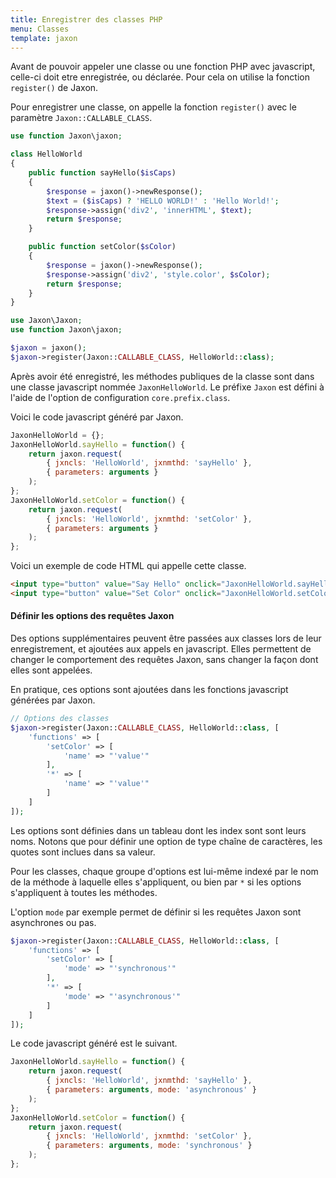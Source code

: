 ```yaml
---
title: Enregistrer des classes PHP
menu: Classes
template: jaxon
---
```


Avant de pouvoir appeler une classe ou une fonction PHP avec javascript, celle-ci doit etre enregistrée, ou déclarée.
Pour cela on utilise la fonction `register()` de Jaxon.

Pour enregistrer une classe, on appelle la fonction `register()` avec le paramètre `Jaxon::CALLABLE_CLASS`.

```php
use function Jaxon\jaxon;

class HelloWorld
{
    public function sayHello($isCaps)
    {
        $response = jaxon()->newResponse();
        $text = ($isCaps) ? 'HELLO WORLD!' : 'Hello World!';
        $response->assign('div2', 'innerHTML', $text);
        return $response;
    }

    public function setColor($sColor)
    {
        $response = jaxon()->newResponse();
        $response->assign('div2', 'style.color', $sColor);
        return $response;
    }
}
```

```php
use Jaxon\Jaxon;
use function Jaxon\jaxon;

$jaxon = jaxon();
$jaxon->register(Jaxon::CALLABLE_CLASS, HelloWorld::class);
```

Après avoir été enregistré, les méthodes publiques de la classe sont dans une classe javascript nommée `JaxonHelloWorld`.
Le préfixe `Jaxon` est défini à l'aide de l'option de configuration `core.prefix.class`.

Voici le code javascript généré par Jaxon.

```javascript
JaxonHelloWorld = {};
JaxonHelloWorld.sayHello = function() {
    return jaxon.request(
        { jxncls: 'HelloWorld', jxnmthd: 'sayHello' },
        { parameters: arguments }
    );
};
JaxonHelloWorld.setColor = function() {
    return jaxon.request(
        { jxncls: 'HelloWorld', jxnmthd: 'setColor' },
        { parameters: arguments }
    );
};
```

Voici un exemple de code HTML qui appelle cette classe.

```html
<input type="button" value="Say Hello" onclick="JaxonHelloWorld.sayHello(0)" />
<input type="button" value="Set Color" onclick="JaxonHelloWorld.setColor('red')" />
```

#### Définir les options des requêtes Jaxon

Des options supplémentaires peuvent être passées aux classes lors de leur enregistrement, et ajoutées aux appels en javascript.
Elles permettent de changer le comportement des requêtes Jaxon, sans changer la façon dont elles sont appelées.

En pratique, ces options sont ajoutées dans les fonctions javascript générées par Jaxon.

```php
// Options des classes
$jaxon->register(Jaxon::CALLABLE_CLASS, HelloWorld::class, [
    'functions' => [
        'setColor' => [
            'name' => "'value'"
        ],
        '*' => [
            'name' => "'value'"
        ]
    ]
]);
```

Les options sont définies dans un tableau dont les index sont sont leurs noms.
Notons que pour définir une option de type chaîne de caractères, les quotes sont inclues dans sa valeur.

Pour les classes, chaque groupe d'options est lui-même indexé par le nom de la méthode à laquelle elles s'appliquent, ou bien par `*` si les options s'appliquent à toutes les méthodes.

L'option `mode` par exemple permet de définir si les requêtes Jaxon sont asynchrones ou pas.

```php
$jaxon->register(Jaxon::CALLABLE_CLASS, HelloWorld::class, [
    'functions' => [
        'setColor' => [
            'mode' => "'synchronous'"
        ],
        '*' => [
            'mode' => "'asynchronous'"
        ]
    ]
]);
```

Le code javascript généré est le suivant.

```js
JaxonHelloWorld.sayHello = function() {
    return jaxon.request(
        { jxncls: 'HelloWorld', jxnmthd: 'sayHello' },
        { parameters: arguments, mode: 'asynchronous' }
    );
};
JaxonHelloWorld.setColor = function() {
    return jaxon.request(
        { jxncls: 'HelloWorld', jxnmthd: 'setColor' },
        { parameters: arguments, mode: 'synchronous' }
    );
};
```
